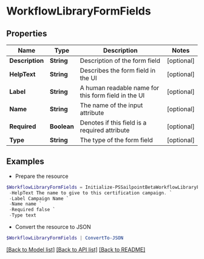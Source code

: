 # WorkflowLibraryFormFields
## Properties

Name | Type | Description | Notes
------------ | ------------- | ------------- | -------------
**Description** | **String** | Description of the form field | [optional] 
**HelpText** | **String** | Describes the form field in the UI | [optional] 
**Label** | **String** | A human readable name for this form field in the UI | [optional] 
**Name** | **String** | The name of the input attribute | [optional] 
**Required** | **Boolean** | Denotes if this field is a required attribute | [optional] 
**Type** | **String** | The type of the form field | [optional] 

## Examples

- Prepare the resource
```powershell
$WorkflowLibraryFormFields = Initialize-PSSailpointBetaWorkflowLibraryFormFields  -Description First value to compare `
 -HelpText The name to give to this certification campaign. `
 -Label Campaign Name `
 -Name name `
 -Required false `
 -Type text
```

- Convert the resource to JSON
```powershell
$WorkflowLibraryFormFields | ConvertTo-JSON
```

[[Back to Model list]](../README.md#documentation-for-models) [[Back to API list]](../README.md#documentation-for-api-endpoints) [[Back to README]](../README.md)

